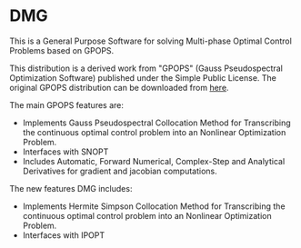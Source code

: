 # DMG
This is a General Purpose Software for solving Multi-phase Optimal Control Problems based on GPOPS.

This distribution is a derived work from "GPOPS" (Gauss Pseudospectral Optimization Software) published under the Simple Public License.
The original GPOPS distribution can be downloaded from [here](https://es.mathworks.com/matlabcentral/fileexchange/21729-gpops).

The main GPOPS features are:

 * Implements Gauss Pseudospectral Collocation Method for Transcribing the continuous optimal control problem into an Nonlinear Optimization Problem.
 * Interfaces with SNOPT
 * Includes Automatic, Forward Numerical, Complex-Step and Analytical Derivatives for gradient and jacobian computations.

The new features DMG includes:

 * Implements Hermite Simpson Collocation Method for Transcribing the continuous optimal control problem into an Nonlinear Optimization Problem.
 * Interfaces with IPOPT
